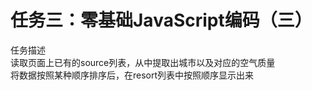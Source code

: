 # 任务三：零基础JavaScript编码（三）  

任务描述  
读取页面上已有的source列表，从中提取出城市以及对应的空气质量  
将数据按照某种顺序排序后，在resort列表中按照顺序显示出来  
